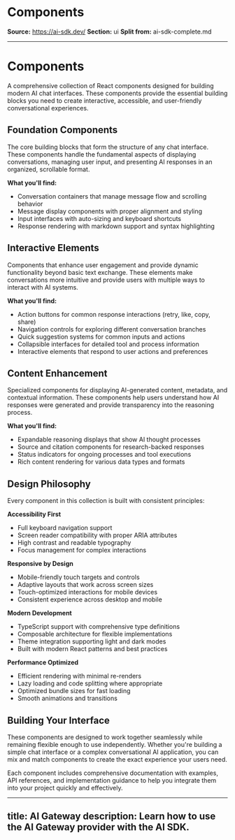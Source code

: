 # Components

**Source:** https://ai-sdk.dev/
**Section:** ui
**Split from:** ai-sdk-complete.md

---

# Components

A comprehensive collection of React components designed for building modern AI chat interfaces. These components provide the essential building blocks you need to create interactive, accessible, and user-friendly conversational experiences.

## Foundation Components

The core building blocks that form the structure of any chat interface. These components handle the fundamental aspects of displaying conversations, managing user input, and presenting AI responses in an organized, scrollable format.

**What you'll find:**
- Conversation containers that manage message flow and scrolling behavior
- Message display components with proper alignment and styling
- Input interfaces with auto-sizing and keyboard shortcuts
- Response rendering with markdown support and syntax highlighting

## Interactive Elements

Components that enhance user engagement and provide dynamic functionality beyond basic text exchange. These elements make conversations more intuitive and provide users with multiple ways to interact with AI systems.

**What you'll find:**
- Action buttons for common response interactions (retry, like, copy, share)
- Navigation controls for exploring different conversation branches
- Quick suggestion systems for common inputs and actions
- Collapsible interfaces for detailed tool and process information
- Interactive elements that respond to user actions and preferences

## Content Enhancement

Specialized components for displaying AI-generated content, metadata, and contextual information. These components help users understand how AI responses were generated and provide transparency into the reasoning process.

**What you'll find:**
- Expandable reasoning displays that show AI thought processes
- Source and citation components for research-backed responses
- Status indicators for ongoing processes and tool executions
- Rich content rendering for various data types and formats

## Design Philosophy

Every component in this collection is built with consistent principles:

**Accessibility First**
- Full keyboard navigation support
- Screen reader compatibility with proper ARIA attributes
- High contrast and readable typography
- Focus management for complex interactions

**Responsive by Design**
- Mobile-friendly touch targets and controls
- Adaptive layouts that work across screen sizes
- Touch-optimized interactions for mobile devices
- Consistent experience across desktop and mobile

**Modern Development**
- TypeScript support with comprehensive type definitions
- Composable architecture for flexible implementations
- Theme integration supporting light and dark modes
- Built with modern React patterns and best practices

**Performance Optimized**
- Efficient rendering with minimal re-renders
- Lazy loading and code splitting where appropriate
- Optimized bundle sizes for fast loading
- Smooth animations and transitions

## Building Your Interface

These components are designed to work together seamlessly while remaining flexible enough to use independently. Whether you're building a simple chat interface or a complex conversational AI application, you can mix and match components to create the exact experience your users need.

Each component includes comprehensive documentation with examples, API references, and implementation guidance to help you integrate them into your project quickly and effectively.


---
title: AI Gateway
description: Learn how to use the AI Gateway provider with the AI SDK.
---
